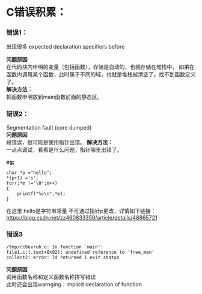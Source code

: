 # C错误积累：
### 错误1：
出现很多 expected declaration specifiers before<br>

__问题原因__<br>
在代码块内申明的变量（包括函数），存储是自动的，也就存储在堆栈中，
如果在函数内调用某个函数，此时属于不同的域，也就是堆栈被清空了。找不到函数定义了。<br>
__解决方法：__<br>
把函数申明放到main函数前面的静态区。<br>

### 错误2：
Segmentation fault (core dumped)<br>
__问题原因__<br>
段错误，很可能是使用指针出错。
__解决方法：__<br>
一点点调试，看看是什么问题，指针哪里出错了。<br>

__eg;__<br>
```
char *p ="hello";
*(p+1) ='s';
for(;*m !='\0';m++)
{
    printf("%c\n",*m);
}
```
在这里 hello是字符串常量 不可通过指针p更改，详情如下链接：<br>
https://blog.csdn.net/zz460833359/article/details/48865721<br>

### 错误3
```
/tmp/cc8evruh.o: In function `main':
file1.c:(.text+0x92): undefined reference to `free_men'
collect2: error: ld returned 1 exit status
```
__问题原因__<br>
调用函数名称和定义函数名称拼写错误<br>
此时还会出现warnging：implicit declaration of function<br>
